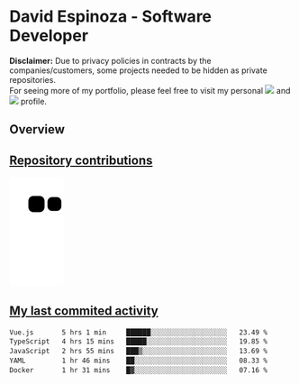 # David Espinoza - Software Developer
<div id="links">
  <p>
    <strong>Disclaimer:</strong> Due to privacy policies in contracts by the companies/customers, some projects needed to be hidden as private repositories. <br />
For seeing more of my portfolio, please feel free to visit my personal <a href="https://davidespinoza.dev" target="_blank"><img src="https://img.shields.io/badge/website-000000?style=for-the-badge&logo=About.me&logoColor=white" target="_blank"></a> and <a href="https://www.linkedin.com/in/despinozap" target="_blank"><img src="https://img.shields.io/badge/LinkedIn-0077B5?style=for-the-badge&logo=linkedin&logoColor=white" target="_blank"></a> profile.
  </p>
</div>

## Overview

<div id="stats">
  <a href="https://github.com/despinozap">
  <!--
    <img height="180em" style="margin: 0em 10em;" src="https://github-readme-stats.vercel.app/api?username=despinozap&show_icons=true&include_all_commits=true&count_private=true&theme=default"/>
    <img height="180em" style="margin: 0em 10em;" src="https://github-readme-stats.vercel.app/api/top-langs/?username=despinozap&layout=compact&langs_count=7&theme=default"/>
  -->
</div>
 
## Repository contributions
<div id="snake"> 

  ![Snake animation](https://github.com/despinozap/despinozap/blob/output/github-contribution-grid-snake.svg)
</div>

## My last commited activity
<!--START_SECTION:waka-->

```txt
Vue.js       5 hrs 1 min     ██████░░░░░░░░░░░░░░░░░░░   23.49 %
TypeScript   4 hrs 15 mins   █████░░░░░░░░░░░░░░░░░░░░   19.85 %
JavaScript   2 hrs 55 mins   ███▒░░░░░░░░░░░░░░░░░░░░░   13.69 %
YAML         1 hr 46 mins    ██░░░░░░░░░░░░░░░░░░░░░░░   08.33 %
Docker       1 hr 31 mins    █▓░░░░░░░░░░░░░░░░░░░░░░░   07.16 %
```

<!--END_SECTION:waka-->
